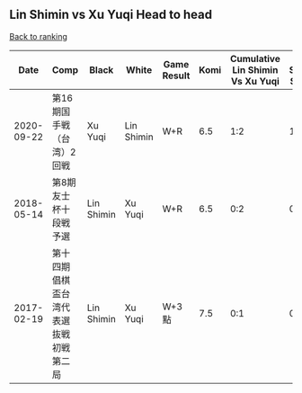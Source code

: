 ## Lin Shimin vs Xu Yuqi Head to head

[Back to ranking](../../index.md)




| **Date** | **Comp** | **Black** | **White** | **Game Result** | **Komi** | **Cumulative Lin Shimin Vs Xu Yuqi** | **Lin Shimin Streak** | **Xu Yuqi Streak** | 
| --- | --- | --- | --- | --- | --- | --- | --- | --- |
| 2020-09-22 | 第16期国手戦（台湾）2回戦 | Xu Yuqi | Lin Shimin | W+R | 6.5 | 1:2 | 1 | 0 | 
| 2018-05-14 | 第8期友士杯十段戦予選 | Lin Shimin | Xu Yuqi | W+R | 6.5 | 0:2 | 0 | 2 | 
| 2017-02-19 | 第十四期倡棋盃台湾代表選抜戦初戦第二局 | Lin Shimin | Xu Yuqi | W+3點 | 7.5 | 0:1 | 0 | 1 |




